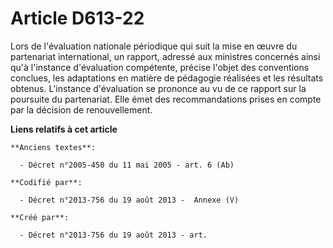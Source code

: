 # Article D613-22

Lors de l'évaluation nationale périodique qui suit la mise en œuvre du partenariat international, un rapport, adressé aux
ministres concernés ainsi qu'à l'instance d'évaluation compétente, précise l'objet des conventions conclues, les adaptations
en matière de pédagogie réalisées et les résultats obtenus. L'instance d'évaluation se prononce au vu de ce rapport sur la
poursuite du partenariat. Elle émet des recommandations prises en compte par la décision de renouvellement.

**Liens relatifs à cet article**

	**Anciens textes**:

	  - Décret n°2005-450 du 11 mai 2005 - art. 6 (Ab)

	**Codifié par**:

	  - Décret n°2013-756 du 19 août 2013 -  Annexe (V)

	**Créé par**:

	  - Décret n°2013-756 du 19 août 2013 - art.
